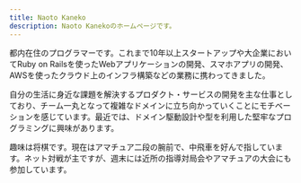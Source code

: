 ```yaml
---
title: Naoto Kaneko
description: Naoto Kanekoのホームページです。
---
```


都内在住のプログラマーです。これまで10年以上スタートアップや大企業においてRuby on Railsを使ったWebアプリケーションの開発、スマホアプリの開発、AWSを使ったクラウド上のインフラ構築などの業務に携わってきました。

自分の生活に身近な課題を解決するプロダクト・サービスの開発を主な仕事としており、チーム一丸となって複雑なドメインに立ち向かっていくことにモチベーションを感じています。最近では、ドメイン駆動設計や型を利用した堅牢なプログラミングに興味があります。

趣味は将棋です。現在はアマチュア二段の腕前で、中飛車を好んで指しています。ネット対戦が主ですが、週末には近所の指導対局会やアマチュアの大会にも参加しています。
